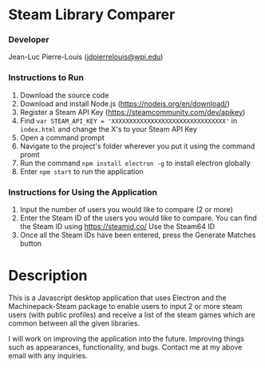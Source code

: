 # Steam Library Comparer
### Developer

Jean-Luc Pierre-Louis (jdpierrelouis@wpi.edu)

### Instructions to Run

1. Download the source code
2. Download and install Node.js (https://nodejs.org/en/download/)
3. Register a Steam API Key (https://steamcommunity.com/dev/apikey)
4. Find ```var STEAM_API_KEY = 'XXXXXXXXXXXXXXXXXXXXXXXXXXXXXXXX'``` in ```index.html``` and change the X's to your Steam API Key
5. Open a command prompt
6. Navigate to the project's folder wherever you put it using the command promt
7. Run the command ```npm install electron -g``` to install electron globally
8. Enter ```npm start``` to run the application

### Instructions for Using the Application

1. Input the number of users you would like to compare (2 or more)
2. Enter the Steam ID of the users you would like to compare. You can find the Steam ID using https://steamid.co/ 
   Use the Steam64 ID
3. Once all the Steam IDs have been entered, press the Generate Matches button

Description
===========

This is a Javascript desktop application that uses Electron and the Machinepack-Steam package to enable users to input 2 or more steam users (with public profiles) and receive a list of the steam games which are common between all the given libraries.

I will work on improving the application into the future. Improving things such as appearances, functionality, and bugs. Contact me at my above email with any inquiries.
